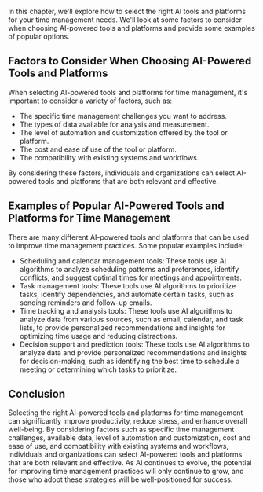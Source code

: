 

In this chapter, we'll explore how to select the right AI tools and platforms for your time management needs. We'll look at some factors to consider when choosing AI-powered tools and platforms and provide some examples of popular options.

Factors to Consider When Choosing AI-Powered Tools and Platforms
----------------------------------------------------------------

When selecting AI-powered tools and platforms for time management, it's important to consider a variety of factors, such as:

* The specific time management challenges you want to address.
* The types of data available for analysis and measurement.
* The level of automation and customization offered by the tool or platform.
* The cost and ease of use of the tool or platform.
* The compatibility with existing systems and workflows.

By considering these factors, individuals and organizations can select AI-powered tools and platforms that are both relevant and effective.

Examples of Popular AI-Powered Tools and Platforms for Time Management
----------------------------------------------------------------------

There are many different AI-powered tools and platforms that can be used to improve time management practices. Some popular examples include:

* Scheduling and calendar management tools: These tools use AI algorithms to analyze scheduling patterns and preferences, identify conflicts, and suggest optimal times for meetings and appointments.
* Task management tools: These tools use AI algorithms to prioritize tasks, identify dependencies, and automate certain tasks, such as sending reminders and follow-up emails.
* Time tracking and analysis tools: These tools use AI algorithms to analyze data from various sources, such as email, calendar, and task lists, to provide personalized recommendations and insights for optimizing time usage and reducing distractions.
* Decision support and prediction tools: These tools use AI algorithms to analyze data and provide personalized recommendations and insights for decision-making, such as identifying the best time to schedule a meeting or determining which tasks to prioritize.

Conclusion
----------

Selecting the right AI-powered tools and platforms for time management can significantly improve productivity, reduce stress, and enhance overall well-being. By considering factors such as specific time management challenges, available data, level of automation and customization, cost and ease of use, and compatibility with existing systems and workflows, individuals and organizations can select AI-powered tools and platforms that are both relevant and effective. As AI continues to evolve, the potential for improving time management practices will only continue to grow, and those who adopt these strategies will be well-positioned for success.
